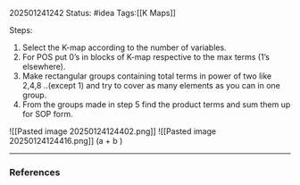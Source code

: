 202501241242
Status: #idea
Tags:[[K Maps]]

Steps: 
1. Select the K-map according to the number of variables.
2. For POS put 0’s in blocks of K-map respective to the max terms (1’s elsewhere).
3. Make rectangular groups containing total terms in power of two like 2,4,8 ..(except 1) and try to cover as many elements as you can in one group.
4. From the groups made in step 5 find the product terms and sum them up for SOP form.

![[Pasted image 20250124124402.png]]
![[Pasted image 20250124124416.png]]
(a + b )

---
### References